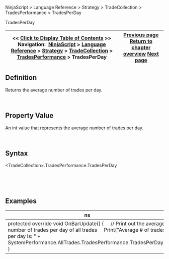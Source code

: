 ﻿


NinjaScript \> Language Reference \> Strategy \> TradeCollection \> TradesPerformance \> TradesPerDay






















TradesPerDay







| \<\< [Click to Display Table of Contents](tradesperday.md) \>\> **Navigation:**     [NinjaScript](ninjascript-1.md) \> [Language Reference](language_reference_wip-1.md) \> [Strategy](strategy-1.md) \> [TradeCollection](tradecollection-1.md) \> [TradesPerformance](tradesperformance-1.md) \> TradesPerDay | [Previous page](tradescount-1.md) [Return to chapter overview](tradesperformance-1.md) [Next page](winningtrades-1.md) |
| --- | --- |











## Definition


Returns the average number of trades per day.  

 


## Property Value


An int value that represents the average number of trades per day.


 


## Syntax
\<TradeCollection\>.TradesPerformance.TradesPerDay


 


 


## Examples




| ns |
| --- |
| protected override void OnBarUpdate() {      // Print out the average number of trades per day of all trades      Print("Average \# of trades per day is: " \+ SystemPerformance.AllTrades.TradesPerformance.TradesPerDay); } |










